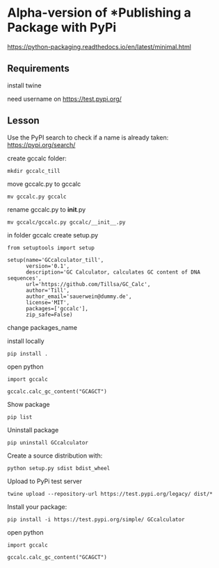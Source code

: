 # Alpha-version of *Publishing a Package with PyPi

https://python-packaging.readthedocs.io/en/latest/minimal.html

## Requirements

install twine

need username on https://test.pypi.org/


## Lesson


Use the PyPI search to check if a name is already taken: https://pypi.org/search/



create gccalc folder:
```
mkdir gccalc_till
```
move gccalc.py to gccalc
```
mv gccalc.py gccalc
```
rename gccalc.py to __init__.py
```
mv gccalc/gccalc.py gccalc/__init__.py
```

in folder gccalc create setup.py

```
from setuptools import setup

setup(name='GCcalculator_till',
      version='0.1',
      description='GC Calculator, calculates GC content of DNA sequences',
      url='https://github.com/Tillsa/GC_Calc',
      author='Till',
      author_email='sauerwein@dummy.de',
      license='MIT',
      packages=['gccalc'],
      zip_safe=False)

```

change packages_name


install locally

```
pip install .
```

open python

```
import gccalc

gccalc.calc_gc_content("GCAGCT")
```
Show package
```
pip list
```
Uninstall package
```
pip uninstall GCcalculator
```


Create a source distribution with:

```
python setup.py sdist bdist_wheel
```
Upload to PyPi test server

```
twine upload --repository-url https://test.pypi.org/legacy/ dist/*
```


Install your package:

```
pip install -i https://test.pypi.org/simple/ GCcalculator
```


open python
```
import gccalc

gccalc.calc_gc_content("GCAGCT")
```
